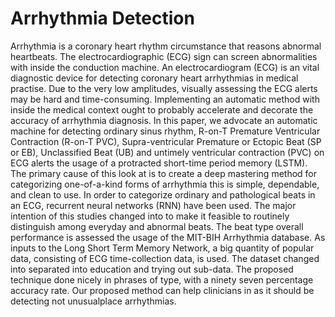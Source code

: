 # Arrhythmia Detection
Arrhythmia is a coronary heart rhythm circumstance that reasons abnormal heartbeats.
The electrocardiographic (ECG) sign can screen abnormalities with inside the
conduction machine. An electrocardiogram (ECG) is an vital diagnostic device for
detecting coronary heart arrhythmias in medical practise. Due to the very low
amplitudes, visually assessing the ECG alerts may be hard and time-consuming.
Implementing an automatic method with inside the medical context ought to probably
accelerate and decorate the accuracy of arrhythmia diagnosis. In this paper, we
advocate an automatic machine for detecting ordinary sinus rhythm, R-on-T
Premature Ventricular Contraction (R-on-T PVC), Supra-ventricular Premature or
Ectopic Beat (SP or EB), Unclassified Beat (UB) and untimely ventricular contraction
(PVC) on ECG alerts the usage of a protracted short-time period memory (LSTM).
The primary cause of this look at is to create a deep mastering method for
categorizing one-of-a-kind forms of arrhythmia this is simple, dependable, and clean
to use. In order to categorize ordinary and pathological beats in an ECG, recurrent
neural networks (RNN) have been used. The major intention of this studies changed
into to make it feasible to routinely distinguish among everyday and abnormal beats.
The beat type overall performance is assessed the usage of the MIT-BIH Arrhythmia
database. As inputs to the Long Short Term Memory Network, a big quantity of
popular data, consisting of ECG time-collection data, is used. The dataset changed
into separated into education and trying out sub-data. The proposed technique done
nicely in phrases of type, with a ninety seven percentage accuracy rate. Our proposed
method can help clinicians in as it should be detecting not unusualplace arrhythmias.

